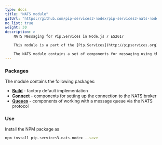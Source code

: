 ```yaml
---
type: docs
title: "NATS module"
gitUrl: "https://github.com/pip-services3-nodex/pip-services3-nats-nodex"
no_list: true
weight: 30
description: > 
    NATS Messaging for Pip.Services in Node.js / ES2017

    This module is a part of the [Pip.Services](http://pipservices.org) polyglot microservices toolkit.

    The NATS module contains a set of components for messaging using the Nats protocol. 
---
```


### Packages

The module contains the following packages:
- [**Build**](build) - factory default implementation
- [**Connect**](connect) - components for setting up the connection to the NATS broker
- [**Queues**](queues) - components of working with a message queue via the NATS protocol


### Use

Install the NPM package as
```bash
npm install pip-services3-nats-nodex --save
```
